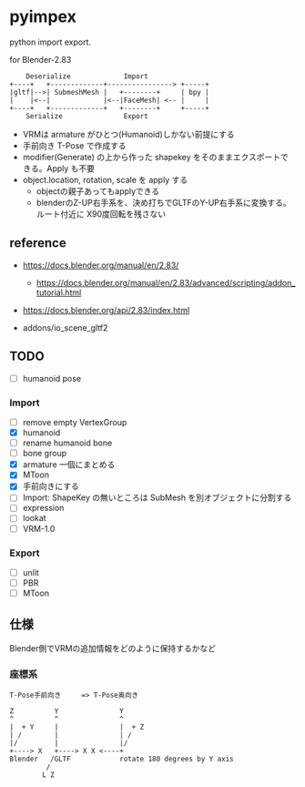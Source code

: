 # pyimpex

python import export.

for Blender-2.83

```
    Deserialize             Import
+----+   +-------------+----------------> +-----+
|gltf|-->| SubmeshMesh |   +--------+     | bpy |
|    |<--|             |<--|FaceMesh| <-- |     |
+----+   +-------------+   +--------+     +-----+
    Serialize               Export
```

* VRMは armature がひとつ(Humanoid)しかない前提にする
* 手前向き T-Pose で作成する
* modifier(Generate) の上から作った shapekey をそのままエクスポートできる。Apply も不要
* object.location, rotation, scale を apply する
  * objectの親子あってもapplyできる
  * blenderのZ-UP右手系を、決め打ちでGLTFのY-UP右手系に変換する。ルート付近に X90度回転を残さない

## reference

* https://docs.blender.org/manual/en/2.83/
  * https://docs.blender.org/manual/en/2.83/advanced/scripting/addon_tutorial.html
* https://docs.blender.org/api/2.83/index.html

* addons/io_scene_gltf2

## TODO

* [ ] humanoid pose

### Import

* [ ] remove empty VertexGroup
* [x] humanoid
* [ ] rename humanoid bone
* [ ] bone group
* [x] armature 一個にまとめる
* [x] MToon
* [x] 手前向きにする
* [ ] Import: ShapeKey の無いところは SubMesh を別オブジェクトに分割する
* [ ] expression
* [ ] lookat
* [ ] VRM-1.0

### Export

* [ ] unlit
* [ ] PBR
* [ ] MToon

## 仕様

Blender側でVRMの追加情報をどのように保持するかなど

### 座標系

``` 
T-Pose手前向き     => T-Pose奥向き

Z          Y               Y
^          ^               ^
|  + Y     |               |  + Z
| /        |               | /
|/         |               |/
+----> X   +----> X X <----+
Blender   /GLTF            rotate 180 degrees by Y axis
         /
        L Z
```
